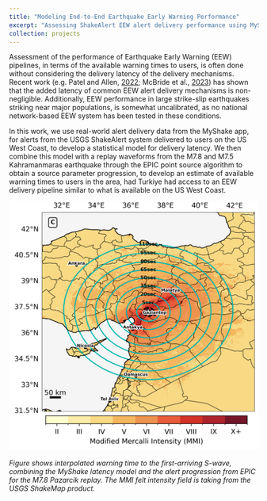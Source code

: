 ```yaml
---
title: "Modeling End-to-End Earthquake Early Warning Performance"
excerpt: "Assessing ShakeAlert EEW alert delivery performance using MyShake data <br/><img src='/images/eew_performance.png'>"
collection: projects
---
```


Assessment of the performance of Earthquake Early Warning (EEW) pipelines, in terms of the available warning times to users, is often done without considering the delivery latency of the delivery mechanisms. Recent work (e.g. Patel and Allen, [2022](https://doi.org/10.1785/0220220062); McBride et al., [2023](https://doi.org/10.1016/j.ssci.2022.105898)) has shown that the added latency of common EEW alert delivery mechanisms is non-negligible. Additionally, EEW performance in large strike-slip earthquakes striking near major populations, is somewhat uncalibrated, as no national network-based EEW system has been tested in these conditions.

In this work, we use real-world alert delivery data from the MyShake app, for alerts from the USGS ShakeAlert system delivered to users on the US West Coast, to develop a statistical model for delivery latency. We then combine this model with a replay waveforms from the M7.8 and M7.5 Kahramanmaras earthquake through the EPIC point source algorithm to obtain a source parameter progression, to develop an estimate of available warning times to users in the area, had Turkiye had access to an EEW delivery pipeline similar to what is available on the US West Coast.

![Map of interpolated median warning time contours](../images/eew_performance.png)

*Figure shows interpolated warning time to the first-arriving S-wave, combining the MyShake latency model and the alert progression from EPIC for the M7.8 Pazarcik replay. The MMI felt intensity field is taking from the USGS ShakeMap product.*
